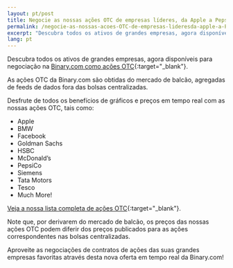 ```yaml
---
layout: pt/post
title: Negocie as nossas ações OTC de empresas líderes, da Apple a PepsiCo!
permalink: /negocie-as-nossas-acoes-OTC-de-empresas-lideresda-apple-a-PepsiCo/
excerpt: "Descubra todos os ativos de grandes empresas, agora disponíveis para negociação na Binary.com como ações OTC...."
lang: pt 
---
```


Descubra todos os ativos de grandes empresas, agora disponíveis para negociação na [Binary.com como ações OTC](https://www.binary.com/pt/resources/asset_indexws.html?utm_source=blog&utm_medium=social&utm_content=en&utm_campaign=whatsnew#market-stocks){:target="_blank"}.

As ações OTC da Binary.com são obtidas do mercado de balcão, agregadas de feeds de dados fora das bolsas centralizadas.

Desfrute de todos os benefícios de gráficos e preços em tempo real com as nossas ações OTC, tais como:

- Apple
- BMW
- Facebook
- Goldman Sachs
- HSBC
- McDonald’s
- PepsiCo
- Siemens
- Tata Motors
- Tesco
- Much More!

[Veja a nossa lista completa de ações OTC](https://www.binary.com/en/resources/asset_indexws.html?utm_source=blog&utm_medium=social&utm_content=en&utm_campaign=whatsnew#market-stocks){:target="_blank"}.

Note que, por derivarem do mercado de balcão, os preços das nossas ações OTC podem diferir dos preços publicados para as ações correspondentes nas bolsas centralizadas.

Aproveite as negociações de contratos de ações das suas grandes empresas favoritas através desta nova oferta em tempo real da Binary.com!
 
